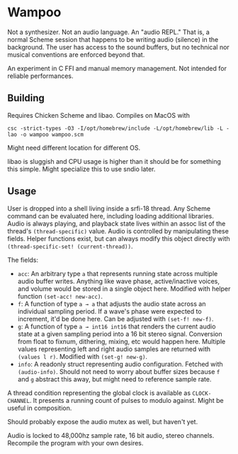 # Wampoo

Not a synthesizer. Not an audio language. An "audio REPL." That is, a normal Scheme session that happens to be writing audio (silence) in the background. The user has access to the sound buffers, but no technical nor musical conventions are enforced beyond that.

An experiment in C FFI and manual memory management. Not intended for reliable performances.

## Building

Requires Chicken Scheme and libao. Compiles on MacOS with

```
csc -strict-types -O3 -I/opt/homebrew/include -L/opt/homebrew/lib -L -lao -o wampoo wampoo.scm
```

Might need different location for different OS.

libao is sluggish and CPU usage is higher than it should be for something this simple. Might specialize this to use sndio later.

## Usage

User is dropped into a shell living inside a srfi-18 thread. Any Scheme command can be evaluated here, including loading additional libraries. Audio is always playing, and playback state lives within an assoc list of the thread's `(thread-specific)` value. Audio is controlled by manipulating these fields. Helper functions exist, but can always modify this object directly with `(thread-specific-set! (current-thread))`.

The fields:

- `acc`: An arbitrary type `a` that represents running state across multiple audio buffer writes. Anything like wave phase, active/inactive voices, and volume would be stored in a single object here. Modified with helper function `(set-acc! new-acc)`.
- `f`: A function of type `a → a` that adjusts the audio state across an individual sampling period. If a wave's phase were expected to increment, it'd be done here. Can be adjusted with `(set-f! new-f)`.
- `g`: A function of type `a → int16 int16` that renders the current audio state at a given sampling period into a 16 bit stereo signal. Conversion from float to fixnum, dithering, mixing, etc would happen here. Multiple values representing left and right audio samples are returned with `(values l r)`. Modified with `(set-g! new-g)`.
- `info`: A readonly struct representing audio configuration. Fetched with `(audio-info)`. Should not need to worry about buffer sizes because `f` and `g` abstract this away, but might need to reference sample rate.

A thread condition representing the global clock is available as `CLOCK-CHANNEL`. It presents a running count of pulses to modulo against. Might be useful in composition.

Should probably expose the audio mutex as well, but haven't yet.

Audio is locked to 48,000hz sample rate, 16 bit audio, stereo channels. Recompile the program with your own desires.
